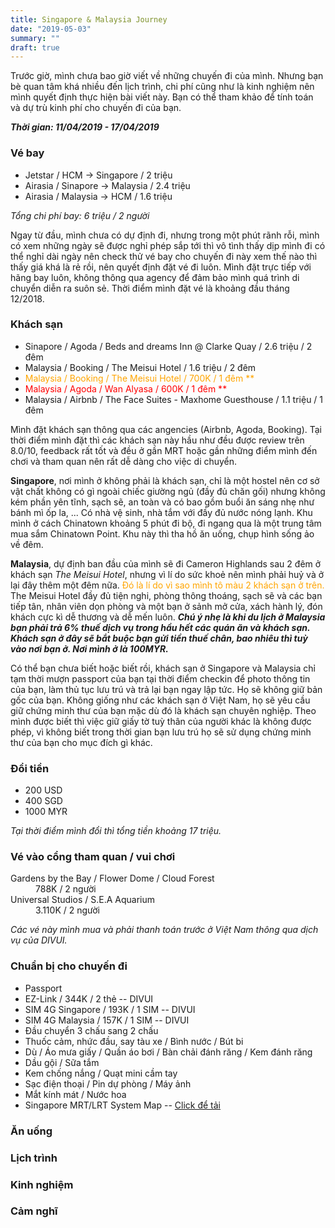 ```yaml
---
title: Singapore & Malaysia Journey
date: "2019-05-03"
summary: ""
draft: true
---
```

Trước giờ, mình chưa bao giờ viết về những chuyến đi của mình. Nhưng bạn bè quan tâm khá nhiều đến lịch trình, chi phí cũng như là kinh nghiệm nên mình quyết định thực hiện bài viết này. Bạn có thể tham khảo để tính toán và dự trù kinh phí cho chuyến đi của bạn.

***Thời gian: 11/04/2019 - 17/04/2019***

### Vé bay
* Jetstar / HCM → Singapore / 2 triệu
* Airasia / Sinapore → Malaysia / 2.4 triệu
* Airasia / Malaysia → HCM / 1.6 triệu

*Tổng chi phí bay: 6 triệu / 2 người*

Ngay từ đầu, mình chưa có dự định đi, nhưng trong một phút rãnh rỗi, mình có xem những ngày sẽ được nghỉ phép sắp tới thì vô tình thấy dịp mình đi có thể nghỉ dài ngày nên check thử vé bay cho chuyến đi này xem thế nào thì thấy giá khá là rẻ rồi, nên quyết định đặt vé đi luôn. Mình đặt trực tiếp với hãng bay luôn, không thông qua agency để đảm bảo mình quá trình di chuyển diễn ra suôn sẻ. Thời điểm mình đặt vé là khoảng đầu tháng 12/2018.

### Khách sạn
* Sinapore / Agoda / Beds and dreams Inn @ Clarke Quay / 2.6 triệu / 2 đêm
* Malaysia / Booking / The Meisui Hotel / 1.6 triệu / 2 đêm
* <span style="color:orange">Malaysia / Booking / The Meisui Hotel / 700K / 1 đêm **</span>
* <span style="color:red">Malaysia / Agoda / Wan Alyasa / 600K / 1 đêm **</span>
* Malaysia / Airbnb / The Face Suites - Maxhome Guesthouse / 1.1 triệu / 1 đêm

Mình đặt khách sạn thông qua các angencies (Airbnb, Agoda, Booking). Tại thời điểm mình đặt thì các khách sạn này hầu như đều được review trên 8.0/10, feedback rất tốt và đều ở gần MRT hoặc gần những điểm mình đến chơi và tham quan nên rất dễ dàng cho việc di chuyển.

**Singapore**, nơi mình ở không phải là khách sạn, chỉ là một hostel nên cơ sở vật chất không có gì ngoài chiếc giường ngủ (đầy đủ chăn gối) nhưng không kém phần yên tĩnh, sạch sẽ, an toàn và có bao gồm buổi ăn sáng nhẹ như bánh mì ốp la, ... Có nhà vệ sinh, nhà tắm với đầy đủ nước nóng lạnh. Khu mình ở cách Chinatown khoảng 5 phút đi bộ, đi ngang qua là một trung tâm mua sắm Chinatown Point. Khu này thì tha hồ ăn uống, chụp hình sống ảo về đêm.

**Malaysia**, dự định ban đầu của mình sẽ đi Cameron Highlands sau 2 đêm ở khách sạn *The Meisui Hotel*, nhưng vì lí do sức khoẻ nên mình phải huỷ và ở lại đây thêm một đêm nữa. <span style="color:orange">Đó là lí do vì sao mình tô màu 2 khách sạn ở trên.</span> The Meisui Hotel đầy đủ tiện nghi, phòng thông thoáng, sạch sẽ và các bạn tiếp tân, nhân viên dọn phòng và một bạn ở sảnh mở cửa, xách hành lý, đón khách cực kì dễ thương và dễ mến luôn. ***Chú ý nhẹ là khi du lịch ở Malaysia bạn phải trả 6% thuế dịch vụ trong hầu hết các quán ăn và khách sạn. Khách sạn ở đây sẽ bắt buộc bạn gửi tiền thuế chân, bao nhiêu thì tuỳ vào nơi bạn ở. Nơi mình ở là 100MYR.***

Có thể bạn chưa biết hoặc biết rồi, khách sạn ở Singapore và Malaysia chỉ tạm thời mượn passport của bạn tại thời điểm checkin để photo thông tin của bạn, làm thủ tục lưu trú và trả lại bạn ngay lập tức. Họ sẽ không giữ bản gốc của bạn. Không giống như các khách sạn ở Việt Nam, họ sẽ yêu cầu giữ chứng minh thư của bạn mặc dù đó là khách sạn chuyên nghiệp. Theo mình được biết thì việc giữ giấy tờ tuỳ thân của người khác là không được phép, vì không biết trong thời gian bạn lưu trú họ sẽ sử dụng chứng minh thư của bạn cho mục đích gì khác.


### Đổi tiền
* 200 USD
* 400 SGD
* 1000 MYR

*Tại thời điểm mình đổi thì tổng tiền khoảng 17 triệu.*

### Vé vào cổng tham quan / vui chơi
<dl>
  <dt>Gardens by the Bay / Flower Dome / Cloud Forest</dt>
  <dd>788K / 2 người</dd>

  <dt>Universal Studios / S.E.A Aquarium</dt>
  <dd>3.110K / 2 người</dd>
</dl>

*Các vé này mình mua và phải thanh toán trước ở Việt Nam thông qua dịch vụ của DIVUI.*

### Chuẩn bị cho chuyến đi
* Passport
* EZ-Link / 344K / 2 thẻ -- DIVUI
* SIM 4G Singapore / 193K / 1 SIM -- DIVUI
* SIM 4G Malaysia / 157K / 1 SIM -- DIVUI
* Đầu chuyển 3 chấu sang 2 chấu
* Thuốc cảm, nhức đầu, say tàu xe / Bình nước / Bút bi
* Dù / Áo mưa giấy / Quần áo bơi / Bàn chải đánh răng / Kem đánh răng
* Dầu gội / Sữa tắm
* Kem chống nắng / Quạt mini cầm tay
* Sạc điện thoại / Pin dự phòng / Máy ảnh
* Mắt kính mát / Nước hoa
* Singapore MRT/LRT System Map -- <a href="https://www.transitlink.com.sg/images/eguide/mrt_sys_map_3.jpg" target="_blank">Click để tải</a>

### Ăn uống
### Lịch trình
### Kinh nghiệm
### Cảm nghĩ
